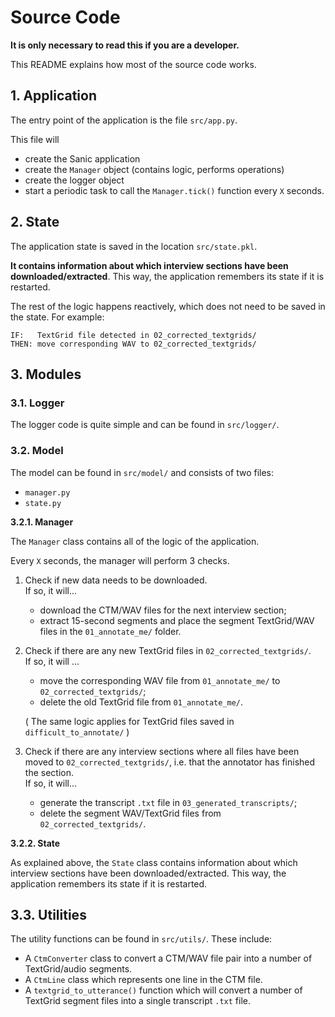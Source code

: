 # Source Code

**It is only necessary to read this if you are a developer.**

This README explains how most of the source code works.

## 1. Application

The entry point of the application is the file `src/app.py`.

This file will
- create the Sanic application
- create the `Manager` object (contains logic, performs operations)
- create the logger object
- start a periodic task to call the `Manager.tick()` function every `X` seconds.

## 2. State

The application state is saved in the location `src/state.pkl`.

**It contains information about which interview sections have been
downloaded/extracted**. This way, the application remembers its state if it is
restarted.

The rest of the logic happens reactively, which does not need to be saved in the
state. For example:
```
IF:   TextGrid file detected in 02_corrected_textgrids/
THEN: move corresponding WAV to 02_corrected_textgrids/
```



## 3. Modules

### 3.1. Logger

The logger code is quite simple and can be found in `src/logger/`.

### 3.2. Model

The model can be found in `src/model/` and consists of two files:
- `manager.py`
- `state.py`

**3.2.1. Manager**

The `Manager` class contains all of the logic of the application.

Every `X` seconds, the manager will perform 3 checks.

1. Check if new data needs to be downloaded. \
   If so, it will...
   - download the CTM/WAV files for the next interview section;
   - extract 15-second segments and place the segment TextGrid/WAV files in the
     `01_annotate_me/` folder.
2. Check if there are any new TextGrid files in `02_corrected_textgrids/`. \
   If so, it will ...
   - move the corresponding WAV file from `01_annotate_me/` to
     `02_corrected_textgrids/`;
   - delete the old TextGrid file from `01_annotate_me/`.

   ( The same logic applies for TextGrid files saved in `difficult_to_annotate/` )
3. Check if there are any interview sections where all files have been moved to
   `02_corrected_textgrids/`, i.e. that the annotator has finished the section. \
   If so, it will...
    - generate the transcript `.txt` file in `03_generated_transcripts/`;
    - delete the segment WAV/TextGrid files from `02_corrected_textgrids/`.

**3.2.2. State**

As explained above, the `State` class contains information about which interview
sections have been downloaded/extracted. This way, the application remembers its
state if it is restarted.

## 3.3. Utilities

The utility functions can be found in `src/utils/`. These include:
- A `CtmConverter` class to convert a CTM/WAV file pair into a number of
  TextGrid/audio segments.
- A `CtmLine` class which represents one line in the CTM file.
- A `textgrid_to_utterance()` function which will convert a number of TextGrid
  segment files into a single transcript `.txt` file.